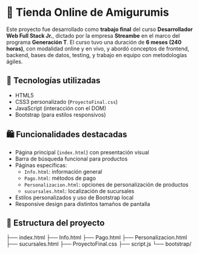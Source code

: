# 🧸 Tienda Online de Amigurumis

Este proyecto fue desarrollado como **trabajo final** del curso **Desarrollador Web Full Stack Jr.**, dictado por la empresa **Streambe** en el marco del programa **Generación T**.
El curso tuvo una duración de **6 meses (240 horas)**, con modalidad online y en vivo, y abordó conceptos de frontend, backend, bases de datos, testing, y trabajo en equipo con metodologías ágiles.

## 🧰 Tecnologías utilizadas

- HTML5
- CSS3 personalizado (`ProyectoFinal.css`)
- JavaScript (interacción con el DOM)
- Bootstrap (para estilos responsivos)

## 🛍️ Funcionalidades destacadas

- Página principal (`index.html`) con presentación visual
- Barra de búsqueda funcional para productos
- Páginas específicas:
  - `Info.html`: información general
  - `Pago.html`: métodos de pago
  - `Personalizacion.html`: opciones de personalización de productos
  - `sucursales.html`: localización de sucursales
- Estilos personalizados y uso de Bootstrap local
- Responsive design para distintos tamaños de pantalla

## 📁 Estructura del proyecto

├── index.html
├── Info.html
├── Pago.html
├── Personalizacion.html
├── sucursales.html
├── ProyectoFinal.css
├── script.js
└── bootstrap/
